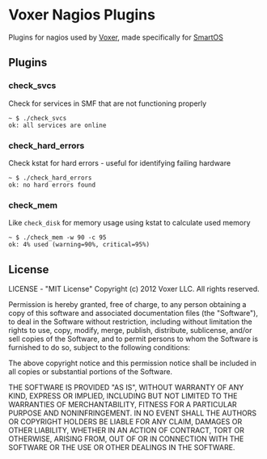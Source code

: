 Voxer Nagios Plugins
====================

Plugins for nagios used by [Voxer][0], made specifically for [SmartOS][1]

Plugins
-------

### check_svcs

Check for services in SMF that are not functioning properly

    ~ $ ./check_svcs
    ok: all services are online

### check_hard_errors

Check kstat for hard errors - useful for identifying failing hardware

    ~ $ ./check_hard_errors
    ok: no hard errors found

### check_mem

Like `check_disk` for memory usage using kstat to calculate used memory

    ~ $ ./check_mem -w 90 -c 95
    ok: 4% used (warning=90%, critical=95%)

License
-------

LICENSE - "MIT License"
Copyright (c) 2012 Voxer LLC. All rights reserved.

Permission is hereby granted, free of charge, to any person obtaining a copy of this software and associated documentation files (the "Software"), to deal in the Software without restriction, including without limitation the rights to use, copy, modify, merge, publish, distribute, sublicense, and/or sell copies of the Software, and to permit persons to whom the Software is furnished to do so, subject to the following conditions:

The above copyright notice and this permission notice shall be included in all copies or substantial portions of the Software.

THE SOFTWARE IS PROVIDED "AS IS", WITHOUT WARRANTY OF ANY KIND, EXPRESS OR IMPLIED, INCLUDING BUT NOT LIMITED TO THE WARRANTIES OF MERCHANTABILITY, FITNESS FOR A PARTICULAR PURPOSE AND NONINFRINGEMENT. IN NO EVENT SHALL THE AUTHORS OR COPYRIGHT HOLDERS BE LIABLE FOR ANY CLAIM, DAMAGES OR OTHER LIABILITY, WHETHER IN AN ACTION OF CONTRACT, TORT OR OTHERWISE, ARISING FROM, OUT OF OR IN CONNECTION WITH THE SOFTWARE OR THE USE OR OTHER DEALINGS IN THE SOFTWARE.

[0]: http://voxer.com
[1]: http://smartos.org
